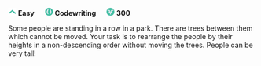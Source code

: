 ![difficulty_icon](https://github.com/PWrGitHub194238/CodeSignal/blob/master/difficulty_easy.png) **Easy** &emsp; ![type_icon](https://github.com/PWrGitHub194238/CodeSignal/blob/master/type.png) **Codewriting** &emsp; ![points_icon](https://github.com/PWrGitHub194238/CodeSignal/blob/master/points.png) **300**

Some people are standing in a row in a park. There are trees between them which cannot be moved. Your task is to rearrange the people by their heights in a non-descending order without moving the trees. People can be very tall!

